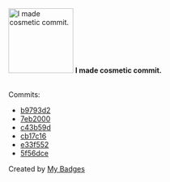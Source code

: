 <img src="https://my-badges.github.io/my-badges/cosmetic-commit.png" alt="I made cosmetic commit." title="I made cosmetic commit." width="128">
<strong>I made cosmetic commit.</strong>
<br><br>

Commits:

- <a href="https://github.com/andrewjswan/EspHoMaTriXv2/commit/b9793d2f88e0d03671c96b647040c2b4bc2c9910">b9793d2</a>
- <a href="https://github.com/andrewjswan/MediaPortal-1/commit/7eb20002498d3c50da61f7b835c5ac3280671b70">7eb2000</a>
- <a href="https://github.com/andrewjswan/mediaportal-fanart-handler/commit/c43b59dda329858cd1967765250e27693f2fdc27">c43b59d</a>
- <a href="https://github.com/andrewjswan/rsshub-addon/commit/cb17c164e0c0a5f20d4e1b6eb795f2528b1b61ec">cb17c16</a>
- <a href="https://github.com/andrewjswan/snmp2mqtt-addon/commit/e33f552d521afd1a9050c65fc9fef69a742c4de2">e33f552</a>
- <a href="https://github.com/andrewjswan/snmp2mqtt-addon/commit/5f56dce3446d17f78d23474ba3cb3c3cba56583d">5f56dce</a>


Created by <a href="https://github.com/my-badges/my-badges">My Badges</a>